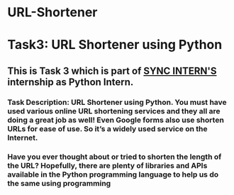 # URL-Shortener
# Task3: URL Shortener using Python

## This is Task 3 which is part of [SYNC INTERN'S](https://www.linkedin.com/company/syncinterns/) internship as Python Intern. 

### Task Description: URL Shortener using Python. You must have used various online URL shortening services and they all are doing a great job as well! Even Google forms also use shorten URLs for ease of use. So it’s a widely used service on the Internet.
### Have you ever thought about or tried to shorten the length of the URL? Hopefully, there are plenty of libraries and APIs available in the Python programming language to help us do the same using programming 
